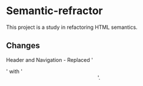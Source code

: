 # Semantic-refractor
This project  is a study in refactoring HTML semantics.

## Changes
Header and Navigation - Replaced '<div class="header">' with '<header>'.

